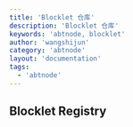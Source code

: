 ```yaml
---
title: 'Blocklet 仓库'
description: 'Blocklet 仓库'
keywords: 'abtnode, blocklet'
author: 'wangshijun'
category: 'abtnode'
layout: 'documentation'
tags:
  - 'abtnode'
---
```


## Blocklet Registry

[//]: # (TODO: Finish Document)
